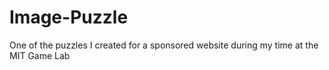 # Image-Puzzle
One of the puzzles I created for a sponsored website during my time at the MIT Game Lab
